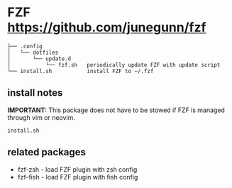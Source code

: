 # FZF <https://github.com/junegunn/fzf>

    ├── .config
    │   └── dotfiles
    │       └── update.d
    │           └── fzf.sh   periodically update FZF with update script
    └── install.sh           install FZF to ~/.fzf

## install notes

**IMPORTANT:** This package does not have to be stowed if FZF is managed
through vim or neovim.

    install.sh

## related packages

* fzf-zsh - load FZF plugin with zsh config
* fzf-fish - load FZF plugin with fish config
